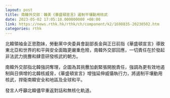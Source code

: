 ```yaml
---
layout: post
title: 南韓外交部：韓美《華盛頓宣言》遏制平壤動用核武
date: 2023-05-02 17:05:18.000000000 +08:00
link: https://news.rthk.hk/rthk/ch/component/k2/1698835-20230502.htm
categories: rthk
---
```


北韓領袖金正恩胞妹，勞動黨中央委員會副部長金與正日前指《華盛頓宣言》導致東北亞和世界的和平與安全面臨更嚴重危險，南韓外交部回應，一切責任在於發起非法武力挑釁和肆意研發核武的朝方。

南韓外交部指北韓強詞奪理，企圖為其挑釁加劇緊張開脫責任，強調為更有效地遏制與日俱增的北韓核威脅，《華盛頓宣言》增強延伸威懾執行力，將遏制平壤動用核武，捍衛南韓安全和地區及全球和平。

發言人呼籲北韓儘早重返對話和無核化軌道。
